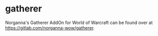 gatherer
========

Norganna's Gatherer AddOn for World of Warcraft can be found over at https://gitlab.com/norganna-wow/gatherer.
